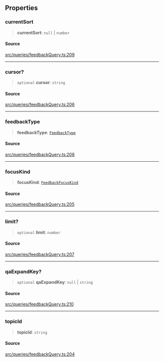 ## Properties

### currentSort

> **currentSort**: `null` \| `number`

#### Source

[src/queries/feedbackQuery.ts:209](https://github.com/bhavjitChauhan/khan-api/blob/214cc6672777162cd3ec638a3ad3a22f7fe37e04/src/queries/feedbackQuery.ts#L209)

***

### cursor?

> `optional` **cursor**: `string`

#### Source

[src/queries/feedbackQuery.ts:206](https://github.com/bhavjitChauhan/khan-api/blob/214cc6672777162cd3ec638a3ad3a22f7fe37e04/src/queries/feedbackQuery.ts#L206)

***

### feedbackType

> **feedbackType**: [`FeedbackType`](api%5Cenumerations%5CFeedbackType.md)

#### Source

[src/queries/feedbackQuery.ts:208](https://github.com/bhavjitChauhan/khan-api/blob/214cc6672777162cd3ec638a3ad3a22f7fe37e04/src/queries/feedbackQuery.ts#L208)

***

### focusKind

> **focusKind**: [`FeedbackFocusKind`](api%5Cenumerations%5CFeedbackFocusKind.md)

#### Source

[src/queries/feedbackQuery.ts:205](https://github.com/bhavjitChauhan/khan-api/blob/214cc6672777162cd3ec638a3ad3a22f7fe37e04/src/queries/feedbackQuery.ts#L205)

***

### limit?

> `optional` **limit**: `number`

#### Source

[src/queries/feedbackQuery.ts:207](https://github.com/bhavjitChauhan/khan-api/blob/214cc6672777162cd3ec638a3ad3a22f7fe37e04/src/queries/feedbackQuery.ts#L207)

***

### qaExpandKey?

> `optional` **qaExpandKey**: `null` \| `string`

#### Source

[src/queries/feedbackQuery.ts:210](https://github.com/bhavjitChauhan/khan-api/blob/214cc6672777162cd3ec638a3ad3a22f7fe37e04/src/queries/feedbackQuery.ts#L210)

***

### topicId

> **topicId**: `string`

#### Source

[src/queries/feedbackQuery.ts:204](https://github.com/bhavjitChauhan/khan-api/blob/214cc6672777162cd3ec638a3ad3a22f7fe37e04/src/queries/feedbackQuery.ts#L204)
